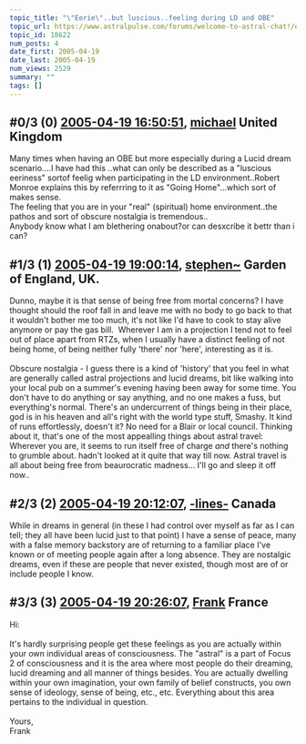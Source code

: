 ```yaml
---
topic_title: "\"Eerie\"..but luscious..feeling during LD and OBE"
topic_url: https://www.astralpulse.com/forums/welcome-to-astral-chat!/eerie-but-luscious-feeling-during-ld-and-obe
topic_id: 18622
num_posts: 4
date_first: 2005-04-19
date_last: 2005-04-19
num_views: 2529
summary: ""
tags: []
---
```


## \#0/3 (0) [2005-04-19 16:50:51](https://www.astralpulse.com/forums/index.php?msg=160977), [michael](https://www.astralpulse.com/forums/profile/?u=432) United Kingdom ##
<section>
Many times when having an OBE but more especially during a Lucid dream scenario....I have had this ..what can only be described as a "luscious eeriness" sortof feelig when participating in the LD environment..Robert Monroe explains this by referrring to it as "Going Home"...which sort of makes sense.
<br>
The feeling that you are in your "real" (spiritual) home environment..the pathos and sort of obscure nostalgia is tremendous..
<br>
Anybody know what I am blethering onabout?or can desxcribe it bettr than i can?
</section>

## \#1/3 (1) [2005-04-19 19:00:14](https://www.astralpulse.com/forums/index.php?msg=160996), [stephen~](https://www.astralpulse.com/forums/profile/?u=1884) Garden of England, UK. ##
<section>
Dunno, maybe it is that sense of being free from mortal concerns? I have thought should the roof fall in and leave me with no body to go back to that it wouldn't bother me too much, it's not like I'd have to cook to stay alive anymore or pay the gas bill.  Wherever I am in a projection I tend not to feel out of place apart from RTZs, when I usually have a distinct feeling of not being home, of being neither fully 'there' nor 'here', interesting as it is.
<br>
<br>
Obscure nostalgia - I guess there is a kind of 'history' that you feel in what are generally called astral projections and lucid dreams, bit like walking into your local pub on a summer's evening having been away for some time. You don't have to do anything or say anything, and no one makes a fuss, but everything's normal. There's an undercurrent of things being in their place, god is in his heaven and all's right with the world type stuff, Smashy. It kind of runs effortlessly, doesn't it? No need for a Blair or local council. Thinking about it, that's one of the most appealling things about astral travel: Wherever you are, it seems to run itself free of charge
<i>
 and
</i>
there's nothing to grumble about. hadn't looked at it quite that way till now. Astral travel is all about being free from beaurocratic madness... I'll go and sleep it off now..
</section>

## \#2/3 (2) [2005-04-19 20:12:07](https://www.astralpulse.com/forums/index.php?msg=161007), [-lines-](https://www.astralpulse.com/forums/profile/?u=3900) Canada ##
<section>
While in dreams in general (in these I had control over myself as far as I can tell; they all have been lucid just to that point) I have a sense of peace, many with a false memory backstory are of returning to a familiar place I've known or of meeting people again after a long absence. They are nostalgic dreams, even if these are people that never existed, though most are of or include people I know.
</section>

## \#3/3 (3) [2005-04-19 20:26:07](https://www.astralpulse.com/forums/index.php?msg=161011), [Frank](https://www.astralpulse.com/forums/profile/?u=359) France ##
<section>
Hi:
<br>
<br>
It's hardly surprising people get these feelings as you are actually within your own individual areas of consciousness. The "astral" is a part of Focus 2 of consciousness and it is the area where most people do their dreaming, lucid dreaming and all manner of things besides. You are actually dwelling within your own imagination, your own family of belief constructs, you own sense of ideology, sense of being, etc., etc. Everything about this area pertains to the individual in question.
<br>
<br>
Yours,
<br>
Frank
</section>